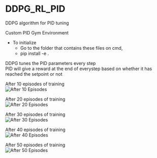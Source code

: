 # DDPG_RL_PID
DDPG algorithm for PID tuning

 Custom PID Gym Environment  
  * To initialize  
     * Go to the folder that contains these files on cmd,  
     * pip install -e .  

 DDPG tunes the PID parameters every step  
 PID will give a reward at the end of everystep based on whether it has reached the setpoint or not  

After 10 episodes of training  
![After 10 Episodes](results/Figure_1.png)  

After 20 episodes of training  
![After 20 Episodes](results/Figure_2.png)  

After 30 episodes of training  
![After 30 Episodes](results/Figure3.png)  

After 40 episodes of training  
![After 40 Episodes](results/Figure_4.png)  

After 50 episodes of training  
![After 50 Episodes](results/Figure_5.png)  
